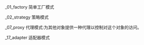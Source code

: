 _01_factory     简单工厂模式

_02_strategy    策略模式

_07_proxy       代理模式:为其他对象提供一种代理以控制对这个对象的访问。

_17_adapter     适配器模式